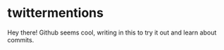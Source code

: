 # twittermentions
Hey there! Github seems cool, writing in this to try it out and learn about commits.
